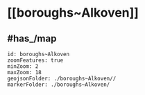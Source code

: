 # [[boroughs~Alkoven]] 


## #has_/map  



```leaflet
id: boroughs~Alkoven
zoomFeatures: true 
minZoom: 2 
maxZoom: 18
geojsonFolder: ./boroughs~Alkoven//
markerFolder: ./boroughs~Alkoven/
```

